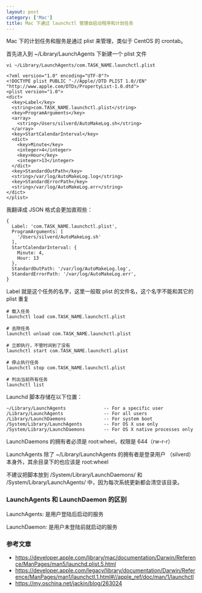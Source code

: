 ```yaml
---
layout: post
category: ['Mac']
title: Mac 下通过 launchctl 管理自启动程序和计划任务
---
```


Mac 下的计划任务和服务是通过 plist 来管理，类似于 CentOS 的 crontab。

首先进入到 ~/Library/LaunchAgents 下新建一个 plist 文件

    vi ~/Library/LaunchAgents/com.TASK_NAME.launchctl.plist

    <?xml version="1.0" encoding="UTF-8"?>
    <!DOCTYPE plist PUBLIC "-//Apple//DTD PLIST 1.0//EN" "http://www.apple.com/DTDs/PropertyList-1.0.dtd">
    <plist version="1.0">
    <dict>
      <key>Label</key>
      <string>com.TASK_NAME.launchctl.plist</string>
      <key>ProgramArguments</key>
      <array>
        <string>/Users/silverd/AutoMakeLog.sh</string>
      </array>
      <key>StartCalendarInterval</key>
      <dict>
        <key>Minute</key>
        <integer>4</integer>
        <key>Hour</key>
        <integer>13</integer>
      </dict>
      <key>StandardOutPath</key>
      <string>/var/log/AutoMakeLog.log</string>
      <key>StandardErrorPath</key>
      <string>/var/log/AutoMakeLog.err</string>
    </dict>
    </plist>

我翻译成 JSON 格式会更加直观些：

    {
      Label: 'com.TASK_NAME.launchctl.plist',
      ProgramArguments: [
        '/Users/silverd/AutoMakeLog.sh'
      ],
      StartCalendarInterval: {
        Minute: 4,
        Hour: 13
      },
      StandardOutPath: '/var/log/AutoMakeLog.log',
      StandardErrorPath: '/var/log/AutoMakeLog.err',
    }

Label 就是这个任务的名字，这里一般取 plist 的文件名，这个名字不能和其它的 plist 重复

    # 载入任务
    launchctl load com.TASK_NAME.launchctl.plist

    # 去除任务
    launchctl unload com.TASK_NAME.launchctl.plist

    # 立即执行，不管时间到了没有
    launchctl start com.TASK_NAME.launchctl.plist

    # 停止执行任务
    launchctl stop com.TASK_NAME.launchctl.plist

    # 列出当前所有任务
    launchctl list

Launchd 脚本存储在以下位置：

    ~/Library/LaunchAgents              -- For a specific user
    /Library/LaunchAgents               -- For all users  
    /Library/LaunchDaemons              -- For system boot
    /System/Library/LaunchAgents        -- For OS X use only
    /System/Library/LaunchDaemons       -- For OS X native processes only

LaunchDaemons 的拥有者必须是 root:wheel，权限是 644（rw-r-r）

LaunchAgents 除了 ~/Library/LaunchAgents 的拥有者是登录用户 （silverd）本身外，其余目录下的也应该是 root:wheel

不建议把脚本放到 /System/Library/LaunchDaemons/ 和 /System/Library/LaunchAgents/ 中，因为每次系统更新都会清空该目录。

### LaunchAgents 和 LaunchDaemon 的区别

LaunchAgents: 是用户登陆后启动的服务

LaunchDaemon: 是用户未登陆前就启动的服务

### 参考文章

- <https://developer.apple.com/library/mac/documentation/Darwin/Reference/ManPages/man5/launchd.plist.5.html>
- <https://developer.apple.com/legacy/library/documentation/Darwin/Reference/ManPages/man1/launchctl.1.html#//apple_ref/doc/man/1/launchctl>
- <https://my.oschina.net/jackin/blog/263024>


